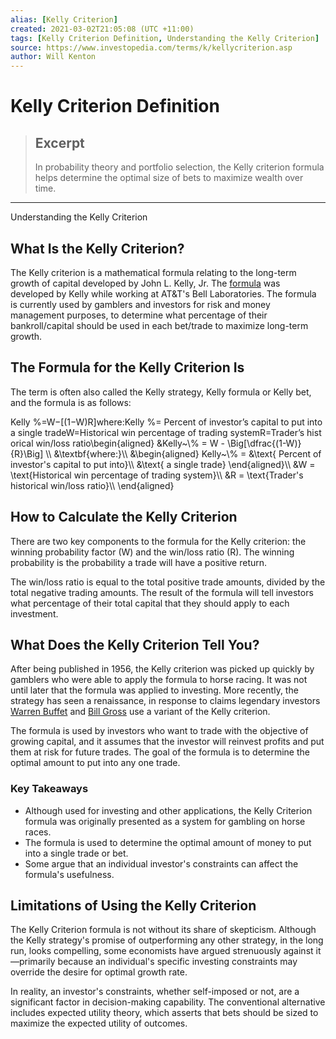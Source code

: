 ```yaml
---
alias: [Kelly Criterion]
created: 2021-03-02T21:05:08 (UTC +11:00)
tags: [Kelly Criterion Definition, Understanding the Kelly Criterion]
source: https://www.investopedia.com/terms/k/kellycriterion.asp
author: Will Kenton
---
```


# Kelly Criterion Definition

> ## Excerpt
> In probability theory and portfolio selection, the Kelly criterion formula helps determine the optimal size of bets to maximize wealth over time.

---

Understanding the Kelly Criterion
## What Is the Kelly Criterion?

The Kelly criterion is a mathematical formula relating to the long-term growth of capital developed by John L. Kelly, Jr. The [formula](https://www.investopedia.com/categories/formulas.asp) was developed by Kelly while working at AT&T's Bell Laboratories. The formula is currently used by gamblers and investors for risk and money management purposes, to determine what percentage of their bankroll/capital should be used in each bet/trade to maximize long-term growth.

## The Formula for the Kelly Criterion Is

The term is often also called the Kelly strategy, Kelly formula or Kelly bet, and the formula is as follows:

Kelly %\=W−\[(1−W)R\]where:Kelly %\= Percent of investor’s capital to put into a single tradeW\=Historical win percentage of trading systemR\=Trader’s historical win/loss ratio\\begin{aligned} &Kelly~\\% = W - \\Big\[\\dfrac{(1-W)}{R}\\Big\] \\\\ &\\textbf{where:}\\\\ &\\begin{aligned} Kelly~\\% = &\\text{ Percent of investor's capital to put into}\\\\ &\\text{ a single trade} \\end{aligned}\\\\ &W = \\text{Historical win percentage of trading system}\\\\ &R = \\text{Trader's historical win/loss ratio}\\\\ \\end{aligned}

## How to Calculate the Kelly Criterion

There are two key components to the formula for the Kelly criterion: the winning probability factor (W) and the win/loss ratio (R). The winning probability is the probability a trade will have a positive return.

The win/loss ratio is equal to the total positive trade amounts, divided by the total negative trading amounts. The result of the formula will tell investors what percentage of their total capital that they should apply to each investment.

## What Does the Kelly Criterion Tell You?

After being published in 1956, the Kelly criterion was picked up quickly by gamblers who were able to apply the formula to horse racing. It was not until later that the formula was applied to investing. More recently, the strategy has seen a renaissance, in response to claims legendary investors [Warren Buffet](https://www.investopedia.com/terms/o/oracleofomaha.asp) and [Bill Gross](https://www.investopedia.com/terms/w/william-h-gross.asp) use a variant of the Kelly criterion.

The formula is used by investors who want to trade with the objective of growing capital, and it assumes that the investor will reinvest profits and put them at risk for future trades. The goal of the formula is to determine the optimal amount to put into any one trade.

### Key Takeaways

-   Although used for investing and other applications, the Kelly Criterion formula was originally presented as a system for gambling on horse races.
-   The formula is used to determine the optimal amount of money to put into a single trade or bet.
-   Some argue that an individual investor's constraints can affect the formula's usefulness.

## Limitations of Using the Kelly Criterion

The Kelly Criterion formula is not without its share of skepticism. Although the Kelly strategy's promise of outperforming any other strategy, in the long run, looks compelling, some economists have argued strenuously against it—primarily because an individual's specific investing constraints may override the desire for optimal growth rate.

In reality, an investor's constraints, whether self-imposed or not, are a significant factor in decision-making capability. The conventional alternative includes expected utility theory, which asserts that bets should be sized to maximize the expected utility of outcomes.

